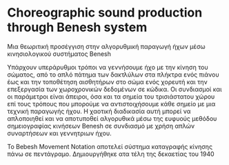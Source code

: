 # Choreographic sound production through Benesh system
Μια θεωριτική προσέγγιση στην αλγορυθμική παραγωγή ήχων μέσω κινησιολογικού συστήματος Benesh

Υπάρχουν υπεράρυθμοι τρόποι να γεννήσουμε ήχο με την κίνηση του σώματος, από το απλό πάτημα των δακτλύλων στα πλήκτρα ενός πιάνου έως και την τοποθέτηση αισθητήρων στο σώμα ενός χορευτή και την επεξεργασία των χωροχρονικών δεδομένων σε κώδικα. Οι συνδιασμοί και οι παράμετροι είναι άπειροι, όσα και τα σημεία του τρισιάστατου χώρου επί τους τρόπους που μπορούμε να αντιστοιχήσουμε κάθε σημείο με μια τεχνική παραγωγής ήχου. Η χαοτική διαδικασία αυτή μπορεί να απλοποιηθεί και να αποτυποθεί αλγορυθικά μέσω της ευφυούς μεθόδου σημειογραφίας κινήσεων Benesh σε συνδιασμό με χρήση απλών συναρτήσεων και γεννητριων ήχου.

Το Bebesh Movement Notation αποτελεί σύστημα καταγραφής κίνησης πάνω σε πεντάγραμο. Δημιουργήθηκε ατα τέλη της δεκαετίας του 1940 
